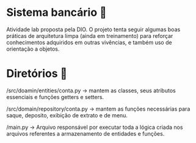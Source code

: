 
# Sistema bancário 🌟

Atividade lab proposta pela DIO. O projeto tenta seguir algumas boas práticas de arquitetura limpa (ainda em treinamento) para reforçar conhecimentos adquiridos em outras vivências, e também uso de orientação a objetos.

# Diretórios 📖
/src/doamin/entities/conta.py -> mantem as classes, seus atributos essenciais e funções getters e setters.

/src/domain/repository/conta.py -> mantem as funções necessárias para saque, deposito, exibição de extrato e de menu.

/main.py -> Arquivo responsável por executar toda a lógica criada nos arquivos referentes a armazenamento de entidades e funções.
